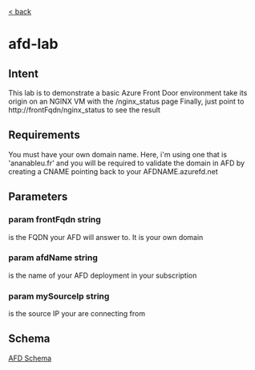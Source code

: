 [< back](../README.md)

# afd-lab

## Intent

This lab is to demonstrate a basic Azure Front Door environment take its origin on an NGINX VM with the /nginx_status page
Finally, just point to http://frontFqdn/nginx_status to see the result

## Requirements

You must have your own domain name. Here, i'm using one that is 'ananableu.fr' and you will be required to validate the domain in AFD by creating a CNAME pointing back to your AFDNAME.azurefd.net

## Parameters

### param frontFqdn string
is the FQDN your AFD will answer to. It is your own domain

### param afdName string
is the name of your AFD deployment in your subscription

### param mySourceIp string
is the source IP your are connecting from

## Schema

[AFD Schema](../images/afd-lab-schema.png)